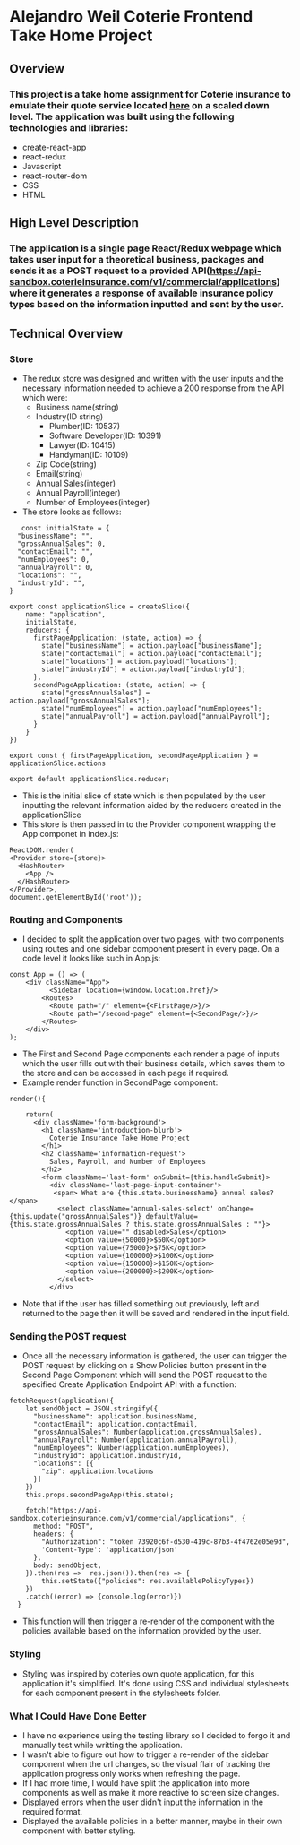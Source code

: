 # Alejandro Weil Coterie Frontend Take Home Project

## Overview
### This project is a take home assignment for Coterie insurance to emulate their quote service located [here](https://quote.coterieinsurance.com/) on a scaled down level. The application was built using the following technologies and libraries:

* create-react-app
* react-redux
* Javascript
* react-router-dom
* CSS
* HTML


## High Level Description
### The application is a single page React/Redux webpage which takes user input for a theoretical business, packages and sends it as a POST request to a provided API(https://api-sandbox.coterieinsurance.com/v1/commercial/applications) where it generates a response of available insurance policy types based on the information inputted and sent by the user. 


## Technical Overview
### Store
* The redux store was designed and written with the user inputs and the necessary information needed to achieve a 200 response from the API which were:
  - Business name(string)
  - Industry(ID string) 
    - Plumber(ID: 10537)
    - Software Developer(ID: 10391)
    - Lawyer(ID: 10415)
    - Handyman(ID: 10109)
  - Zip Code(string)
  - Email(string)
  - Annual Sales(integer)
  - Annual Payroll(integer)
  - Number of Employees(integer)
* The store looks as follows:
```
   const initialState = {
  "businessName": "",
  "grossAnnualSales": 0,
  "contactEmail": "",
  "numEmployees": 0,
  "annualPayroll": 0,
  "locations": "",
  "industryId": "",
}

export const applicationSlice = createSlice({
    name: "application",
    initialState,
    reducers: {
      firstPageApplication: (state, action) => {
        state["businessName"] = action.payload["businessName"];
        state["contactEmail"] = action.payload["contactEmail"];
        state["locations"] = action.payload["locations"];
        state["industryId"] = action.payload["industryId"];
      },
      secondPageApplication: (state, action) => {
        state["grossAnnualSales"] = action.payload["grossAnnualSales"];
        state["numEmployees"] = action.payload["numEmployees"];
        state["annualPayroll"] = action.payload["annualPayroll"];
      }
    }
})

export const { firstPageApplication, secondPageApplication } = applicationSlice.actions

export default applicationSlice.reducer;

```
  - This is the initial slice of state which is then populated by the user inputting the relevant information aided by the reducers created in the applicationSlice
  - This store is then passed in to the Provider component wrapping the App componet in index.js:
  ```
  ReactDOM.render(
  <Provider store={store}>
    <HashRouter> 
      <App />
    </HashRouter>
  </Provider>,
  document.getElementById('root'));
```
### Routing and Components
* I decided to split the application over two pages, with two components using routes and one sidebar component present in every page. On a code level it looks like such in App.js:
``` 
const App = () => (
    <div className="App">
          <Sidebar location={window.location.href}/>
        <Routes>
          <Route path="/" element={<FirstPage/>}/>
          <Route path="/second-page" element={<SecondPage/>}/>
        </Routes>
    </div>
);
```
* The First and Second Page components each render a page of inputs which the user fills out with their business details, which saves them to the store and can be accessed in each page if required.
* Example render function in SecondPage component:
```
render(){
    
    return(
      <div className='form-background'>
        <h1 className='introduction-blurb'>
          Coterie Insurance Take Home Project
        </h1>
        <h2 className='information-request'>
          Sales, Payroll, and Number of Employees
        </h2>
        <form className='last-form' onSubmit={this.handleSubmit}>
          <div className='last-page-input-container'>
           <span> What are {this.state.businessName} annual sales?</span>
            <select className='annual-sales-select' onChange={this.update("grossAnnualSales")} defaultValue={this.state.grossAnnualSales ? this.state.grossAnnualSales : ""}>
              <option value="" disabled>Sales</option>
              <option value={50000}>$50K</option>
              <option value={75000}>$75K</option>
              <option value={100000}>$100K</option>
              <option value={150000}>$150K</option>
              <option value={200000}>$200K</option>
            </select>
          </div>
```
* Note that if the user has filled something out previously, left and returned to the page then it will be saved and rendered in the input field.
### Sending the POST request
* Once all the necessary information is gathered, the user can trigger the POST request by clicking on a Show Policies button present in the Second Page Component which will send the POST request to the specified Create Application Endpoint API with a function:
```
fetchRequest(application){
    let sendObject = JSON.stringify({
      "businessName": application.businessName,
      "contactEmail": application.contactEmail,
      "grossAnnualSales": Number(application.grossAnnualSales),
      "annualPayroll": Number(application.annualPayroll),
      "numEmployees": Number(application.numEmployees),
      "industryId": application.industryId,
      "locations": [{
        "zip": application.locations
      }]
    })
    this.props.secondPageApp(this.state);

    fetch("https://api-sandbox.coterieinsurance.com/v1/commercial/applications", {
      method: "POST",
      headers: {
        "Authorization": "token 73920c6f-d530-419c-87b3-4f4762e05e9d",
        'Content-Type': 'application/json'
      },
      body: sendObject,
    }).then(res =>  res.json()).then(res => {
        this.setState({"policies": res.availablePolicyTypes})
    })
    .catch((error) => {console.log(error)})
  }
```
* This function will then trigger a re-render of the component with the policies available based on the information provided by the user.
### Styling
* Styling was inspired by coteries own quote application, for this application it's simplified. It's done using CSS and individual stylesheets for each component present in the stylesheets folder.

### What I Could Have Done Better
* I have no experience using the testing library so I decided to forgo it and manually test while writting the application.
* I wasn't able to figure out how to trigger a re-render of the sidebar component when the url changes, so the visual flair of tracking the application progress only works when refreshing the page.
* If I had more time, I would have split the application into more components as well as make it more reactive to screen size changes.
* Displayed errors when the user didn't input the information in the required format.
* Displayed the available policies in a better manner, maybe in their own component with better styling.